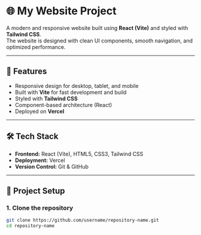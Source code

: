 # 🌐 My Website Project

A modern and responsive website built using **React (Vite)** and styled with **Tailwind CSS**.  
The website is designed with clean UI components, smooth navigation, and optimized performance.

---

## 🚀 Features
- Responsive design for desktop, tablet, and mobile
- Built with **Vite** for fast development and build
- Styled with **Tailwind CSS**
- Component-based architecture (React)
- Deployed on **Vercel**

---

## 🛠️ Tech Stack
- **Frontend:** React (Vite), HTML5, CSS3, Tailwind CSS
- **Deployment:** Vercel
- **Version Control:** Git & GitHub

---

## 📂 Project Setup

### 1. Clone the repository
```bash
git clone https://github.com/username/repository-name.git
cd repository-name
